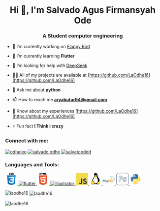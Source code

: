 <h1 align="center">Hi 👋, I'm Salvado Agus Firmansyah Ode</h1>
<h3 align="center">A Student computer engineering</h3>

- 🔭 I’m currently working on [Flappy Bird](https://github.com/LaOdhe16/Projek-Game-Flappy-Bird.git)

- 🌱 I’m currently learning **Flutter**

- 🤝 I’m looking for help with [DeepSeek](https://www.deepseek.com/)

- 👨‍💻 All of my projects are available at [https://github.com/LaOdhe16](https://github.com/LaOdhe16)

- 💬 Ask me about **python**

- 📫 How to reach me **aryabutur94@gmail.com**

- 📄 Know about my experiences [https://github.com/LaOdhe16](https://github.com/LaOdhe16)

- ⚡ Fun fact **I Think i crazy**

<h3 align="left">Connect with me:</h3>
<p align="left">
<a href="https://twitter.com/odheleo" target="blank"><img align="center" src="https://raw.githubusercontent.com/rahuldkjain/github-profile-readme-generator/master/src/images/icons/Social/twitter.svg" alt="odheleo" height="30" width="40" /></a>
<a href="https://linkedin.com/in/salvado odhe" target="blank"><img align="center" src="https://raw.githubusercontent.com/rahuldkjain/github-profile-readme-generator/master/src/images/icons/Social/linked-in-alt.svg" alt="salvado odhe" height="30" width="40" /></a>
<a href="https://instagram.com/salvatooddd" target="blank"><img align="center" src="https://raw.githubusercontent.com/rahuldkjain/github-profile-readme-generator/master/src/images/icons/Social/instagram.svg" alt="salvatooddd" height="30" width="40" /></a>
</p>

<h3 align="left">Languages and Tools:</h3>
<p align="left"> <a href="https://www.w3schools.com/css/" target="_blank" rel="noreferrer"> <img src="https://raw.githubusercontent.com/devicons/devicon/master/icons/css3/css3-original-wordmark.svg" alt="css3" width="40" height="40"/> </a> <a href="https://flutter.dev" target="_blank" rel="noreferrer"> <img src="https://www.vectorlogo.zone/logos/flutterio/flutterio-icon.svg" alt="flutter" width="40" height="40"/> </a> <a href="https://www.w3.org/html/" target="_blank" rel="noreferrer"> <img src="https://raw.githubusercontent.com/devicons/devicon/master/icons/html5/html5-original-wordmark.svg" alt="html5" width="40" height="40"/> </a> <a href="https://www.adobe.com/in/products/illustrator.html" target="_blank" rel="noreferrer"> <img src="https://www.vectorlogo.zone/logos/adobe_illustrator/adobe_illustrator-icon.svg" alt="illustrator" width="40" height="40"/> </a> <a href="https://developer.mozilla.org/en-US/docs/Web/JavaScript" target="_blank" rel="noreferrer"> <img src="https://raw.githubusercontent.com/devicons/devicon/master/icons/javascript/javascript-original.svg" alt="javascript" width="40" height="40"/> </a> <a href="https://www.linux.org/" target="_blank" rel="noreferrer"> <img src="https://raw.githubusercontent.com/devicons/devicon/master/icons/linux/linux-original.svg" alt="linux" width="40" height="40"/> </a> <a href="https://www.mysql.com/" target="_blank" rel="noreferrer"> <img src="https://raw.githubusercontent.com/devicons/devicon/master/icons/mysql/mysql-original-wordmark.svg" alt="mysql" width="40" height="40"/> </a> <a href="https://www.photoshop.com/en" target="_blank" rel="noreferrer"> <img src="https://raw.githubusercontent.com/devicons/devicon/master/icons/photoshop/photoshop-line.svg" alt="photoshop" width="40" height="40"/> </a> <a href="https://www.python.org" target="_blank" rel="noreferrer"> <img src="https://raw.githubusercontent.com/devicons/devicon/master/icons/python/python-original.svg" alt="python" width="40" height="40"/> </a> </p>

<p><img align="left" src="https://github-readme-stats.vercel.app/api/top-langs?username=laodhe16&show_icons=true&locale=en&layout=compact" alt="laodhe16" /></p>

<p>&nbsp;<img align="center" src="https://github-readme-stats.vercel.app/api?username=laodhe16&show_icons=true&locale=en" alt="laodhe16" /></p>

<p><img align="center" src="https://github-readme-streak-stats.herokuapp.com/?user=laodhe16&" alt="laodhe16" /></p>
